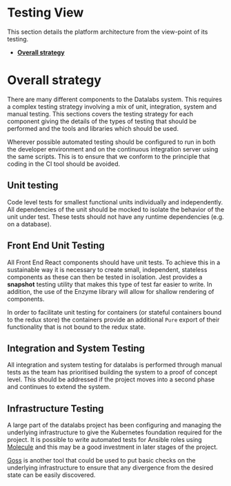 # Testing View

This section details the platform architecture from the view-point of its testing.

* **[Overall strategy](#overall-strategy)**

# Overall strategy

There are many different components to the Datalabs system. This requires a complex testing strategy involving a mix of unit, integration, system and manual testing. This sections covers the testing strategy for each component giving the details of the types of testing that should be performed and the tools and libraries which should be used.

Wherever possible automated testing should be configured to run in both the developer environment and on the continuous integration server using the same scripts. This is to ensure that we conform to the principle that coding in the CI tool should be avoided.

## Unit testing

Code level tests for smallest functional units individually and independently. All dependencies of the unit should be mocked to isolate the behavior of the unit under test. These tests should not have any runtime dependencies (e.g. on a database).

## Front End Unit Testing

All Front End React components should have unit tests. To achieve this in a sustainable
way it is necessary to create small, independent, stateless components as these can then
be tested in isolation. Jest provides a **snapshot** testing utility that makes this
type of test far easier to write. In addition, the use of the Enzyme library will allow
for shallow rendering of components.

In order to facilitate unit testing for containers (or stateful containers bound to the
redux store) the containers provide an additional `Pure` export of their functionality
that is not bound to the redux state.

## Integration and System Testing

All integration and system testing for datalabs is performed through manual tests as the
team has prioritised building the system to a proof of concept level. This should be
addressed if the project moves into a second phase and continues to extend the system.

## Infrastructure Testing

A large part of the datalabs project has been configuring and managing the underlying
infrastructure to give the Kubernetes foundation required for the project. It is possible
to write automated tests for Ansible roles using
[Molecule](https://molecule.readthedocs.io/en/latest/) and this may be a good investment
in later stages of the project.

[Goss](https://github.com/aelsabbahy/goss) is another tool that could be used to put
basic checks on the underlying infrastructure to ensure that any divergence from the
desired state can be easily discovered.
